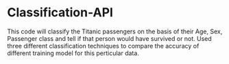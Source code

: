 # Classification-API
This code will classify the Titanic passengers on the basis of their Age, Sex, Passenger class and tell if that person would have survived or not.
Used three different classification techniques to compare the accuracy of different training model for this perticular data.

